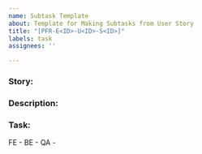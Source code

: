 ```yaml
---
name: Subtask Template
about: Template for Making Subtasks from User Story
title: "[PFR-E<ID>-U<ID>-S<ID>]"
labels: task
assignees: ''

---
```


### Story:

### Description:


### Task:
FE -
BE -
QA -
